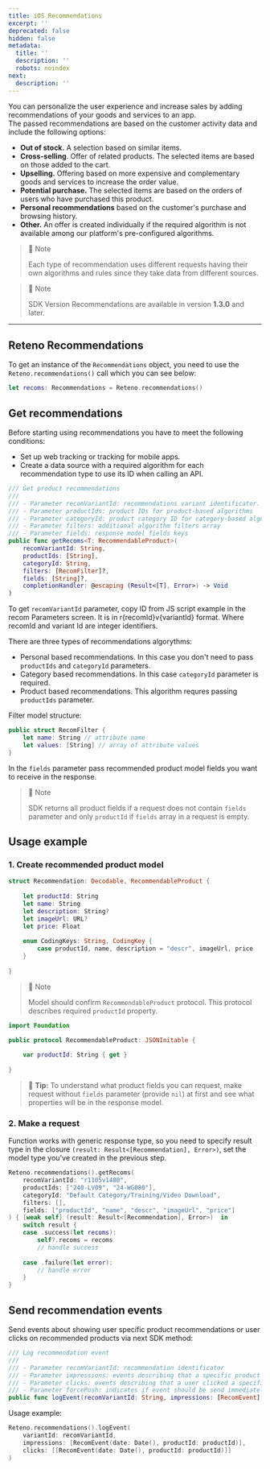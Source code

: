 ```yaml
---
title: iOS Recommendations
excerpt: ''
deprecated: false
hidden: false
metadata:
  title: ''
  description: ''
  robots: noindex
next:
  description: ''
---
```

You can personalize the user experience and increase sales by adding recommendations of your goods and services to an app.\
The passed recommendations are based on the customer activity data and include the following options:

* **Out of stock.** A selection based on similar items.
* **Cross-selling**. Offer of related products. The selected items are based on those added to the cart.
* **Upselling.** Offering based on more expensive and complementary goods and services to increase the order value.
* **Potential purchase.** The selected items are based on the orders of users who have purchased this product.
* **Personal recommendations** based on the customer's purchase and browsing history.
* **Other.** An offer is created individually if the required algorithm is not available among our platform's pre-configured algorithms.

> 📘 Note
>
> Each type of recommendation uses different requests having their own algorithms and rules since they take data from different sources.

> 📘 Note
>
> SDK Version Recommendations are available in version **1.3.0** and later.

***

## Reteno Recommendations

To get an instance of the `Recommendations` object, you need to use the `Reteno.recommendations()` call which you can see below:

```swift
let recoms: Recommendations = Reteno.recommendations()
```

## Get recommendations

Before starting using recommendations you have to meet the following conditions:

* Set up web tracking or tracking for mobile apps.
* Create a data source with a required algorithm for each recommendation type to use its ID when calling an API.

```swift
/// Get product recommendations
///
/// - Parameter recomVariantId: recommendations variant identificator. 
/// - Parameter productIds: product IDs for product-based algorithms
/// - Parameter categoryId: product category ID for category-based algorithms
/// - Parameter filters: additional algorithm filters array
/// - Parameter fields: response model fields keys
public func getRecoms<T: RecommendableProduct>(
    recomVariantId: String,
    productIds: [String],
    categoryId: String,
    filters: [RecomFilter]?,
    fields: [String]?,
    completionHandler: @escaping (Result<[T], Error>) -> Void
)
```

To get `recomVariantId` parameter, copy ID from JS script example in the recom Parameters screen. It is in r\{recomId}v\{variantId} format. Where recomId and variant Id are integer identifiers.

There are three types of recommendations algorythms:

* Personal based recommendations. In this case you don't need to pass `productIds` and `categoryId` parameters.
* Category based recommendations. In this case `categoryId` parameter is required.
* Product based recommendations. This algorithm requres passing `productIds` parameter.

Filter model structure:

```swift
public struct RecomFilter {
    let name: String // attribute name
    let values: [String] // array of attribute values
}
```

In the `fields` parameter pass recommended product model fields you want to receive in the response.

> 📘 Note
>
> SDK returns all product fields if a request does not contain `fields` parameter and only `productId` if `fields` array in a request is empty.

## Usage example

### 1. Create recommended product model

```swift
struct Recommendation: Decodable, RecommendableProduct {
    
    let productId: String
    let name: String
    let description: String?
    let imageUrl: URL?
    let price: Float
    
    enum CodingKeys: String, CodingKey {
        case productId, name, description = "descr", imageUrl, price
    }
    
}
```

> 📘 Note
>
> Model should confirm `RecommendableProduct` protocol. This protocol describes required `productId` property.

```swift
import Foundation

public protocol RecommendableProduct: JSONInitable {
    
    var productId: String { get }
    
}
```

> 📘 **Tip:** To understand what product fields you can request, make request without `fields` parameter (provide `nil`) at first and see what properties will be in the response model.

### 2. Make a request

Function works with generic response type, so you need to specify result type in the closure `(result: Result<[Recommendation], Error>)`, set the model type you've created in the previous step.

```swift
Reteno.recommendations().getRecoms(
    recomVariantId: "r1105v1480",
    productIds: ["240-LV09", "24-WG080"],
    categoryId: "Default Category/Training/Video Download",
    filters: [],
    fields: ["productId", "name", "descr", "imageUrl", "price"]
) { [weak self] (result: Result<[Recommendation], Error>)  in
    switch result {
    case .success(let recoms):
        self?.recoms = recoms
        // handle success
         
    case .failure(let error):
        // handle error
    }
}
```

## Send recommendation events

Send events about showing user specific product recommendations or user clicks on recommended products via next SDK method:

```swift
/// Log recommendation event
///
/// - Parameter recomVariantId: recommendation identificator
/// - Parameter impressions: events describing that a specific product recommendation was shown to a user
/// - Parameter clicks: events describing that a user clicked a specific product recommendation
/// - Parameter forcePush: indicates if event should be send immediately or in the next scheduled batch.
public func logEvent(recomVariantId: String, impressions: [RecomEvent], clicks: [RecomEvent], forcePush: Bool = false)
```

Usage example:

```swift
Reteno.recommendations().logEvent(
    variantId: recomVariantId,
    impressions: [RecomEvent(date: Date(), productId: productId)],
    clicks: [[RecomEvent(date: Date(), productId: productId)]]
)
```
